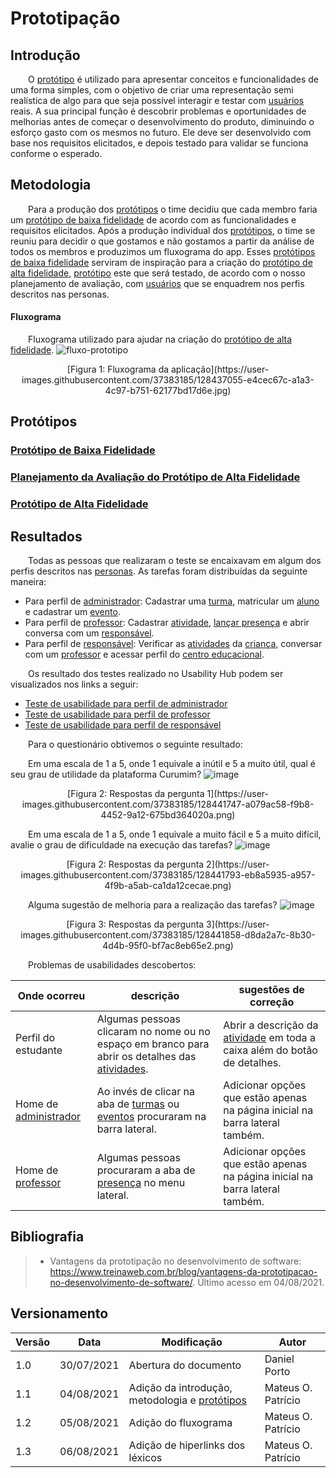 # Prototipação

## Introdução

&emsp;&emsp;O [protótipo](/base/requisitos/modelagem/lexicos/#lexico-prototipo) é utilizado para apresentar conceitos e funcionalidades de uma forma simples, com o objetivo de criar uma representação semi realística de algo para que seja possível interagir e testar com [usuários](/base/requisitos/modelagem/lexicos/#lexico-usuario) reais. A sua principal função é descobrir problemas e oportunidades de melhorias antes de começar o desenvolvimento do produto, diminuindo o esforço gasto com os mesmos no futuro. Ele deve ser desenvolvido com base nos requisitos elicitados, e depois testado para validar se funciona conforme o esperado.

## Metodologia

&emsp;&emsp;Para a produção dos [protótipos](/base/requisitos/modelagem/lexicos/#lexico-prototipo) o time decidiu que cada membro faria um [protótipo de baixa fidelidade](/base/requisitos/modelagem/lexicos/#lexico-prototipo-de-baixa-fidelidade) de acordo com as funcionalidades e requisitos elicitados. Após a produção individual dos [protótipos](/base/requisitos/modelagem/lexicos/#lexico-prototipo), o time se reuniu para decidir o que gostamos e não gostamos a partir da análise de todos os membros e produzimos um fluxograma do app. Esses [protótipos de baixa fidelidade](/base/requisitos/modelagem/lexicos/#lexico-prototipo-de-baixa-fidelidade) serviram de inspiração para a criação do [protótipo de alta fidelidade](/base/requisitos/modelagem/lexicos/#lexico-prototipo-de-alta-fidelidade), [protótipo](/base/requisitos/modelagem/lexicos/#lexico-prototipo) este que será testado, de acordo com o nosso planejamento de avaliação, com [usuários](/base/requisitos/modelagem/lexicos/#lexico-usuario) que se enquadrem nos perfis descritos nas personas.

#### Fluxograma
&emsp;&emsp;Fluxograma utilizado para ajudar na criação do [protótipo de alta fidelidade](/base/requisitos/modelagem/lexicos/#lexico-prototipo-de-alta-fidelidade).
![fluxo-prototipo](https://user-images.githubusercontent.com/37383185/128437055-e4cec67c-a1a3-4c97-b751-62177bd17d6e.jpg)
<center>[Figura 1: Fluxograma da aplicação](https://user-images.githubusercontent.com/37383185/128437055-e4cec67c-a1a3-4c97-b751-62177bd17d6e.jpg)</center>


## Protótipos

### [Protótipo de Baixa Fidelidade](prototipo-baixa.md)

### [Planejamento da Avaliação do Protótipo de Alta Fidelidade](plan-test.md)

### [Protótipo de Alta Fidelidade](prototipo-alta.md)

## Resultados

&emsp;&emsp;Todas as pessoas que realizaram o teste se encaixavam em algum dos perfis descritos nas [personas](../requisitos/elicitacao/personas.md). As tarefas foram distribuídas da seguinte maneira:
- Para perfil de [administrador](/base/requisitos/modelagem/lexicos/#lexico-administrador): Cadastrar uma [turma](/base/requisitos/modelagem/lexicos/#lexico-turma), matricular um [aluno](/base/requisitos/modelagem/lexicos/#lexico-aluno) e cadastrar um [evento](/base/requisitos/modelagem/lexicos/#lexico-evento).
- Para perfil de [professor](/base/requisitos/modelagem/lexicos/#lexico-professor): Cadastrar [atividade](/base/requisitos/modelagem/lexicos/#lexico-atividade), [lançar presença](/base/requisitos/modelagem/lexicos/#lexico-lancar-presenca) e abrir conversa com um [responsável](/base/requisitos/modelagem/lexicos/#lexico-responsavel).
- Para perfil de [responsável](/base/requisitos/modelagem/lexicos/#lexico-responsavel): Verificar as [atividades](/base/requisitos/modelagem/lexicos/#lexico-atividade) da [criança](/base/requisitos/modelagem/lexicos/#lexico-crianca), conversar com um [professor](/base/requisitos/modelagem/lexicos/#lexico-professor) e acessar perfil do [centro educacional](/base/requisitos/modelagem/lexicos/#lexico-centro-educacional).

&emsp;&emsp;Os resultado dos testes realizado no Usability Hub podem ser visualizados nos links a seguir:

- [Teste de usabilidade para perfil de administrador](https://app.usabilityhub.com/tests/9e02d61df442/results/e34c2ef6a0d6)
- [Teste de usabilidade para perfil de professor](https://app.usabilityhub.com/tests/90861625b53d/results/9e48eefddc3b)
- [Teste de usabilidade para perfil de responsável](https://app.usabilityhub.com/tests/28d7731ec8c2/results/d6372662f41c)

&emsp;&emsp;Para o questionário obtivemos o seguinte resultado:

&emsp;&emsp;Em uma escala de 1 a 5, onde 1 equivale a inútil e 5 a muito útil, qual é seu grau de utilidade da plataforma Curumim?
![image](https://user-images.githubusercontent.com/37383185/128441747-a079ac58-f9b8-4452-9a12-675bd364020a.png)
<center>[Figura 2: Respostas da pergunta 1](https://user-images.githubusercontent.com/37383185/128441747-a079ac58-f9b8-4452-9a12-675bd364020a.png)</center>

&emsp;&emsp;Em uma escala de 1 a 5, onde 1 equivale a muito fácil e 5 a muito difícil, avalie o grau de dificuldade na execução das tarefas?
![image](https://user-images.githubusercontent.com/37383185/128441793-eb8a5935-a957-4f9b-a5ab-ca1da12cecae.png)
<center>[Figura 2: Respostas da pergunta 2](https://user-images.githubusercontent.com/37383185/128441793-eb8a5935-a957-4f9b-a5ab-ca1da12cecae.png)</center>

&emsp;&emsp;Alguma sugestão de melhoria para a realização das tarefas?
![image](https://user-images.githubusercontent.com/37383185/128441858-d8da2a7c-8b30-4d4b-95f0-bf7ac8eb65e2.png)
<center>[Figura 3: Respostas da pergunta 3](https://user-images.githubusercontent.com/37383185/128441858-d8da2a7c-8b30-4d4b-95f0-bf7ac8eb65e2.png)</center>

&emsp;&emsp;Problemas de usabilidades descobertos:

| Onde ocorreu | descrição | sugestões de correção |
|--------------|-----------|-----------------------|
| Perfil do estudante | Algumas pessoas clicaram no nome ou no espaço em branco para abrir os detalhes das [atividades](/base/requisitos/modelagem/lexicos/#lexico-atividade). | Abrir a descrição da [atividade](/base/requisitos/modelagem/lexicos/#lexico-atividade) em toda a caixa além do botão de detalhes.|
| Home de [administrador](/base/requisitos/modelagem/lexicos/#lexico-administrador) | Ao invés de clicar na aba de [turmas](/base/requisitos/modelagem/lexicos/#lexico-turma) ou [eventos](/base/requisitos/modelagem/lexicos/#lexico-evento) procuraram na barra lateral. | Adicionar opções que estão apenas na página inicial na barra lateral também.|
| Home de [professor](/base/requisitos/modelagem/lexicos/#lexico-professor) | Algumas pessoas procuraram a aba de [presença](/base/requisitos/modelagem/lexicos/#lexico-presenca) no menu lateral. | Adicionar opções que estão apenas na página inicial na barra lateral também.

## Bibliografia

> - Vantagens da prototipação no desenvolvimento de software: https://www.treinaweb.com.br/blog/vantagens-da-prototipacao-no-desenvolvimento-de-software/. Último acesso em 04/08/2021.

## Versionamento
| Versão | Data | Modificação | Autor |
|--|--|--|--|
|1.0|30/07/2021| Abertura do documento | Daniel Porto |
|1.1|04/08/2021| Adição da introdução, metodologia e [protótipos](/base/requisitos/modelagem/lexicos/#lexico-prototipo) | Mateus O. Patrício |
|1.2|05/08/2021| Adição do fluxograma | Mateus O. Patrício |
|1.3|06/08/2021| Adição de hiperlinks dos léxicos | Mateus O. Patrício |
